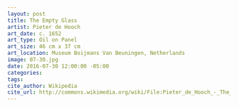 ```yaml
---
layout: post
title: The Empty Glass
artist: Pieter de Hooch
art_date: c. 1652
art_type: Oil on Panel
art_size: 46 cm x 37 cm
art_location: Museum Boijmans Van Beuningen, Netherlands
image: 07-30.jpg
date: 2016-07-30 12:00:00 -05:00
categories:
tags:
cite_author: Wikipedia
cite_url: http://commons.wikimedia.org/wiki/File:Pieter_de_Hooch_-_The_Empty_Glass_-_WGA11680.jpg
---
```

